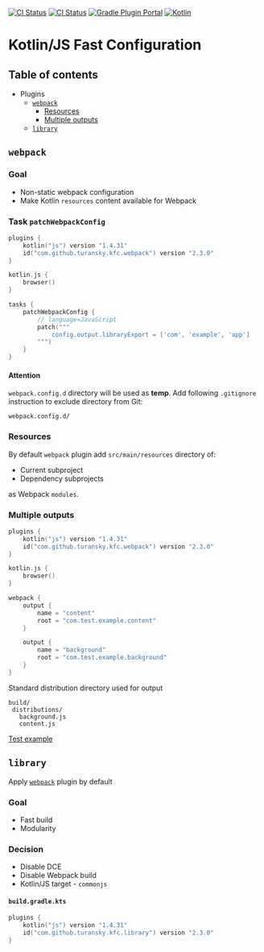 [![CI Status](https://github.com/turansky/kfc-plugins/workflows/CI/badge.svg)](https://github.com/turansky/kfc-plugins/actions)
[![CI Status](https://github.com/turansky/kfc-plugins/workflows/gradle%20plugin/badge.svg)](https://github.com/turansky/kfc-plugins/actions)
[![Gradle Plugin Portal](https://img.shields.io/maven-metadata/v/https/plugins.gradle.org/m2/com/github/turansky/kfc/root/com.github.turansky.kfc.root.gradle.plugin/maven-metadata.xml.svg?label=plugin&logo=gradle)](https://plugins.gradle.org/plugin/com.github.turansky.kfc.root)
[![Kotlin](https://img.shields.io/badge/kotlin-1.4.31-blue.svg?logo=kotlin)](http://kotlinlang.org)

# Kotlin/JS Fast Configuration

## Table of contents
* Plugins
  * [`webpack`](#webpack)
    * [Resources](#resources)
    * [Multiple outputs](#multiple-outputs)
  * [`library`](#library)

## `webpack`

### Goal
* Non-static webpack configuration
* Make Kotlin `resources` content available for Webpack

### Task `patchWebpackConfig`

```kotlin
plugins {
    kotlin("js") version "1.4.31"
    id("com.github.turansky.kfc.webpack") version "2.3.0"
}

kotlin.js {
    browser()
}

tasks {
    patchWebpackConfig {
        // language=JavaScript
        patch("""
            config.output.libraryExport = ['com', 'example', 'app']
        """)
    }
}
```

#### Attention
`webpack.config.d` directory will be used as **temp**.
Add following `.gitignore` instruction to exclude directory from Git:
```
webpack.config.d/
```

### Resources
By default `webpack` plugin add `src/main/resources` directory of: 
* Current subproject
* Dependency subprojects 

as Webpack `modules`.

### Multiple outputs

```kotlin
plugins {
    kotlin("js") version "1.4.31"
    id("com.github.turansky.kfc.webpack") version "2.3.0"
}

kotlin.js {
    browser()
}

webpack {
    output {
        name = "content"
        root = "com.test.example.content"
    }

    output {
        name = "background"
        root = "com.test.example.background"
    }
}
```

Standard distribution directory used for output
 ```
build/
  distributions/
    background.js
    content.js
```

[Test example](examples/multiple-output)

## `library`

Apply [`webpack`](#webpack) plugin by default

### Goal
* Fast build
* Modularity

### Decision
* Disable DCE
* Disable Webpack build
* Kotlin/JS target - `commonjs` 

#### `build.gradle.kts`

```kotlin
plugins {
    kotlin("js") version "1.4.31"
    id("com.github.turansky.kfc.library") version "2.3.0"
}
```
